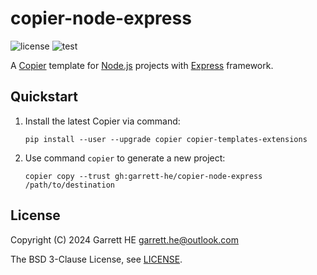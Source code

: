 # copier-node-express

![license](https://img.shields.io/github/license/garrett-he/copier-node-express)
![test](https://img.shields.io/github/actions/workflow/status/garrett-he/copier-node-express/test.yml)

A [Copier][1] template for [Node.js][2] projects with [Express][3] framework.

## Quickstart

1. Install the latest Copier via command:
    ```
    pip install --user --upgrade copier copier-templates-extensions
    ```

2. Use command `copier` to generate a new project:
    ```
    copier copy --trust gh:garrett-he/copier-node-express /path/to/destination
    ```

## License

Copyright (C) 2024 Garrett HE <garrett.he@outlook.com>

The BSD 3-Clause License, see [LICENSE](./LICENSE).

[1]: https://github.com/copier-org/copier

[2]: https://nodejs.org/

[3]: https://expressjs.com/
